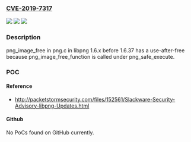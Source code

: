### [CVE-2019-7317](https://cve.mitre.org/cgi-bin/cvename.cgi?name=CVE-2019-7317)
![](https://img.shields.io/static/v1?label=Product&message=n%2Fa&color=blue)
![](https://img.shields.io/static/v1?label=Version&message=n%2Fa&color=blue)
![](https://img.shields.io/static/v1?label=Vulnerability&message=n%2Fa&color=brighgreen)

### Description

png_image_free in png.c in libpng 1.6.x before 1.6.37 has a use-after-free because png_image_free_function is called under png_safe_execute.

### POC

#### Reference
- http://packetstormsecurity.com/files/152561/Slackware-Security-Advisory-libpng-Updates.html

#### Github
No PoCs found on GitHub currently.

